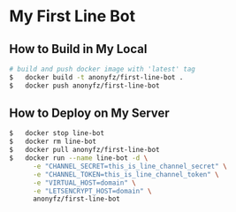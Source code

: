 # My First Line Bot

## How to Build in My Local

```sh
# build and push docker image with 'latest' tag
$   docker build -t anonyfz/first-line-bot .
$   docker push anonyfz/first-line-bot
```

## How to Deploy on My Server

```sh
$   docker stop line-bot
$   docker rm line-bot
$   docker pull anonyfz/first-line-bot
$   docker run --name line-bot -d \
      -e "CHANNEL_SECRET=this_is_line_channel_secret" \
      -e "CHANNEL_TOKEN=this_is_line_channel_token" \
      -e "VIRTUAL_HOST=domain" \
      -e "LETSENCRYPT_HOST=domain" \
      anonyfz/first-line-bot
```
